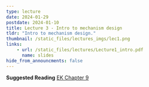 ```yaml
---
type: lecture
date: 2024-01-29
postdate: 2024-01-10
title: Lecture 3 - Intro to mechanism design
tldr: "Intro to mechanism design."
thumbnail: /static_files/lectures_imgs/lec1.png
links:
    - url: /static_files/lectures/Lecture1_intro.pdf
      name: slides
hide_from_announcments: false
---
```


**Suggested Reading**
[EK Chapter 9](https://www.cs.cornell.edu/home/kleinber/networks-book/networks-book-ch09.pdf)